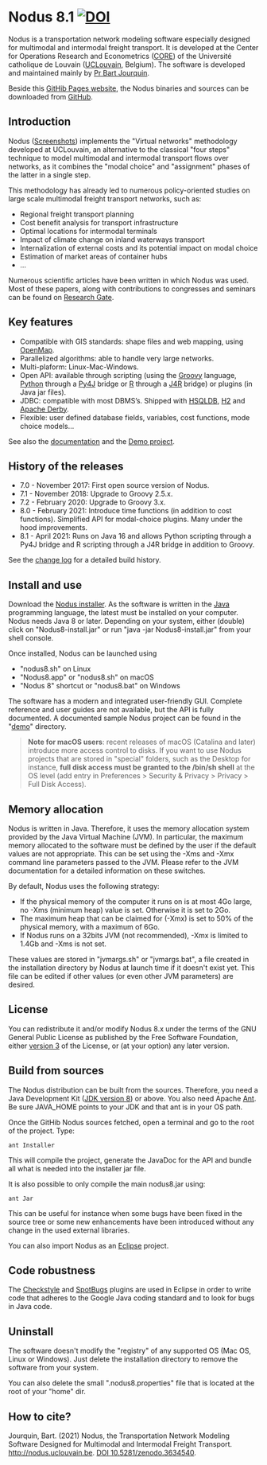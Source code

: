 # Nodus 8.1 <a href="https://zenodo.org/badge/latestdoi/111554354"><img src="https://zenodo.org/badge/111554354.svg" alt="DOI"></a>


Nodus is a transportation network modeling software especially designed for multimodal and
intermodal freight transport. It is developed at the Center for Operations Research and 
Econometrics ([CORE](https://uclouvain.be/fr/node/4474)) of the Université catholique de Louvain
([UCLouvain](https://uclouvain.be/en/index.html), Belgium). The software is developed  and maintained mainly by 
[Pr Bart Jourquin](https://uclouvain.be/en/directories/bart.jourquin). 
  
Beside this [GitHib Pages website](http://nodus.uclouvain.be), the Nodus binaries and sources can be downloaded 
from [GitHub](https://github.com/jourquin/Nodus/releases).

## Introduction

Nodus ([Screenshots](http://htmlpreview.github.com/?https://github.com/jourquin/Nodus/blob/master/doc/images/screenshots.html)) 
implements the "Virtual networks" methodology developed at UCLouvain, an alternative to the classical "four steps" 
technique to model multimodal and intermodal transport flows over networks, as it combines the "modal choice" 
and "assignment" phases of the latter in a single step.

This methodology has already led to numerous policy-oriented studies on large scale multimodal 
freight transport networks, such as:

- Regional freight transport planning
- Cost benefit analysis for transport infrastructure
- Optimal locations for intermodal terminals
- Impact of climate change on inland waterways transport
- Internalization of external costs and its potential impact on modal choice
- Estimation of market areas of container hubs
- ...

Numerous scientific articles have been written in which Nodus was used. Most of these papers,
along with contributions to congresses and seminars can be found on 
[Research Gate](https://www.researchgate.net/profile/B_Jourquin).

## Key features

- Compatible with GIS standards: shape files and web mapping, using [OpenMap](http://openmap-java.org/).
- Parallelized algorithms: able to handle very large networks.
- Multi-plaform: Linux-Mac-Windows.
- Open API: available through scripting (using the [Groovy](http://groovy-lang.org/) language,
[Python](https://www.python.org) through a [Py4J](https://www.py4j.org/index.html) bridge or
[R](https://www.r-project.org) through a [J4R](https://sourceforge.net/p/repiceasource/wiki/J4R/) bridge) 
or plugins (in Java jar files).
- JDBC: compatible with most DBMS’s. Shipped with [HSQLDB](http://hsqldb.org/),
[H2](http://h2database.com/) and [Apache Derby](https://db.apache.org/derby/).  
- Flexible: user defined database fields, variables, cost functions, mode choice models…

See also the [documentation](http://htmlpreview.github.com/?https://github.com/jourquin/Nodus/blob/master/doc/help.html) and
the [Demo project](https://github.com/jourquin/Nodus/blob/master/demo).

## History of the releases

- 7.0 - November 2017: First open source version of Nodus.
- 7.1 - November 2018: Upgrade to Groovy 2.5.x.
- 7.2 - February 2020: Upgrade to Groovy 3.x.
- 8.0 - February 2021: Introduce time functions (in addition to cost functions). Simplified API for modal-choice plugins. 
Many under the hood improvements.
- 8.1 - April 2021: Runs on Java 16 and allows Python scripting through a Py4J bridge and R scripting through a J4R bridge in addition to Groovy.

See the [change log](changelog.md) for a detailed build history.

## Install and use

Download the [Nodus installer](https://github.com/jourquin/Nodus/releases).
As the software is written in the [Java](https://java.com/en/download/) programming language, the 
latest must be installed on your computer. Nodus needs Java 8 or later. Depending on your system, either (double) click
on "Nodus8-install.jar" or run "java -jar Nodus8-install.jar" from your shell console.

Once installed, Nodus can be launched using
- "nodus8.sh" on Linux
- "Nodus8.app" or "nodus8.sh" on macOS
- "Nodus 8" shortcut or "nodus8.bat" on Windows

The software has a modern and integrated user-friendly GUI. Complete reference and user guides
are not available, but the API is fully documented. 
A documented sample Nodus project can be found in the "[demo](https://github.com/jourquin/Nodus/blob/master/demo)" directory. 

> **Note for macOS users**: recent releases of macOS (Catalina and later) introduce more access control to disks. If you want to use
> Nodus projects that are stored in "special" folders, such as the Desktop for instance, 
> **full disk access must be granted to the /bin/sh shell** at the OS level 
> (add entry in Preferences > Security & Privacy > Privacy > Full Disk Access).

## Memory allocation

Nodus is written in Java. Therefore, it uses the memory allocation system provided by the Java Virtual Machine (JVM). 
In particular, the maximum memory allocated to the software must be defined by the user if the default
values are not appropriate. This can be set using the -Xms and -Xmx command line parameters 
passed to the JVM. Please refer to the JVM documentation for a detailed information on these switches. 

By default, Nodus uses the following strategy:
- If the physical memory of the computer it runs on is at most 4Go large, no -Xms (minimum heap) value is set. 
Otherwise it is set to 2Go.
- The maximum heap that can be claimed for (-Xmx) is set to 50% of the physical memory, with a maximum 
of 6Go.
- If Nodus runs on a 32bits JVM (not recommended), -Xmx is limited to 1.4Gb and -Xms is not set.

These values are stored in "jvmargs.sh" or "jvmargs.bat", a file created in the installation directory by
Nodus at launch time if it doesn't exist yet. This file can be edited if other values (or even other JVM parameters)
are desired.
   
## License

You can redistribute it and/or modify Nodus 8.x under the terms of the GNU General Public License 
as published by the Free Software Foundation, either [version 3](https://www.gnu.org/licenses/gpl-3.0.html)
of the License, or (at your option) any later version. 

## Build from sources

The Nodus distribution can be built from the sources. Therefore, you need a Java Development Kit 
([JDK version 8](http://www.oracle.com/technetwork/java/javase/downloads/index.html)) or above. 
You also need Apache [Ant](http://ant.apache.org/). Be sure JAVA_HOME points to your JDK and 
that ant is in your OS path.

Once the GitHib Nodus sources fetched, open a terminal and go to the root of the project. Type:

```
ant Installer
```
This will compile the project, generate the JavaDoc for the API and bundle all what is needed into 
the installer jar file.

It is also possible to only compile the main nodus8.jar using:
 
```
ant Jar
```
This can be useful for instance when some bugs have been fixed in the source tree or some new
enhancements have been introduced without any change in the used external libraries.

You can also import Nodus as an [Eclipse](http://www.eclipse.org/) project.

## Code robustness

The [Checkstyle](https://checkstyle.org) and [SpotBugs](https://spotbugs.github.io) plugins are used in Eclipse 
in order to write code that adheres to the Google Java coding standard and to look for bugs in Java code.
   
## Uninstall

The software doesn't modify the "registry" of any supported OS (Mac OS, Linux or Windows). Just
delete the installation directory to remove the software from your system.  

You can also delete the small ".nodus8.properties" file that is located at the root of your "home" dir.   

## How to cite?

Jourquin, Bart. (2021) Nodus, the Transportation Network Modeling Software Designed for Multimodal and Intermodal 
Freight Transport. http://nodus.uclouvain.be. [DOI 10.5281/zenodo.3634540](https://doi.org/10.5281/zenodo.3634540).




